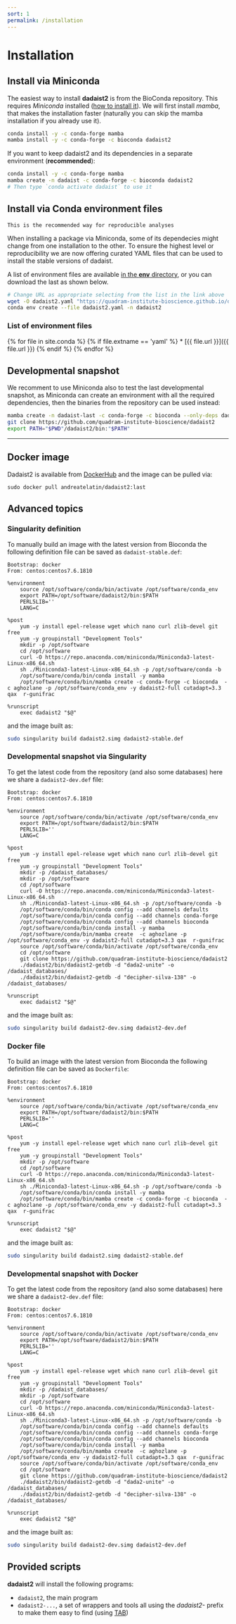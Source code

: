 ```yaml
---
sort: 1
permalink: /installation
---
```


# Installation

## Install via Miniconda

The easiest way to install **dadaist2** is from the BioConda repository.
This requires  _Miniconda_ installed ([how to install it](https://docs.conda.io/en/latest/miniconda.html)).
We will first install _mamba_, that makes the installation faster (naturally you can skip the mamba installation if
you already use it).

```bash
conda install -y -c conda-forge mamba
mamba install -y -c conda-forge -c bioconda dadaist2
```

If you want to keep dadaist2 and its dependencies in a separate environment (**recommended**):

```bash
conda install -y -c conda-forge mamba
mamba create -n dadaist -c conda-forge -c bioconda dadaist2
# Then type `conda activate dadaist` to use it
```

## Install via Conda environment files

```note
This is the recommended way for reproducible analyses
```

When installing a package via Miniconda, some of its dependecies might change
from one installation to the other. To ensure the highest level or reproducibility
we are now offering curated YAML files that can be used to install the stable versions
of dadaist.

A list of environment files are available
[in the **env** directory](https://github.com/quadram-institute-bioscience/dadaist2/tree/master/env),
or you can download the last as shown below.

```bash
# Change URL as appropriate selecting from the list in the link above
wget -O dadaist2.yaml "https://quadram-institute-bioscience.github.io/dadaist2/dadaist2-$(uname).yaml"
conda env create --file dadaist2.yaml -n dadaist2
```

### List of environment files

{% for file in site.conda %}
     {% if file.extname == 'yaml' %}
        * [{{ file.url }}]({{ file.url }})
     {% endif %}
{% endfor %}

## Developmental snapshot

We recomment to use Miniconda also to test the last developmental snapshot, as Miniconda
can create an environment with all the required dependencies, then the binaries from the
repository can be used instead:

```bash
mamba create -n dadaist-last -c conda-forge -c bioconda --only-deps dadaist2-full
git clone https://github.com/quadram-institute-bioscience/dadaist2
export PATH="$PWD"/dadaist2/bin:"$PATH"
```

---

## Docker image

Dadaist2 is available from [DockerHub](https://hub.docker.com/r/andreatelatin/dadaist2) and
the image can be pulled via:

```
sudo docker pull andreatelatin/dadaist2:last
```

## Advanced topics

### Singularity definition
To manually build an image with the latest version from Bioconda the following definition file can be saved as `dadaist-stable.def`:

```singularity
Bootstrap: docker
From: centos:centos7.6.1810

%environment
    source /opt/software/conda/bin/activate /opt/software/conda_env
    export PATH=/opt/software/dadaist2/bin:$PATH
    PERL5LIB=''
    LANG=C
         
%post
    yum -y install epel-release wget which nano curl zlib-devel git free
    yum -y groupinstall "Development Tools"
    mkdir -p /opt/software
    cd /opt/software    
    curl -O https://repo.anaconda.com/miniconda/Miniconda3-latest-Linux-x86_64.sh 
    sh ./Miniconda3-latest-Linux-x86_64.sh -p /opt/software/conda -b
    /opt/software/conda/bin/conda install -y mamba
    /opt/software/conda/bin/mamba create -c conda-forge -c bioconda  -c aghozlane -p /opt/software/conda_env -y dadaist2-full cutadapt=3.3 qax  r-gunifrac 

%runscript
    exec dadaist2 "$@"
```

and the image built as:

```bash
sudo singularity build dadaist2.simg dadaist2-stable.def
```

### Developmental snapshot via Singularity

To get the latest code from the repository (and also some databases) here we share a `dadaist2-dev.def` file:

```singularity
Bootstrap: docker
From: centos:centos7.6.1810

%environment
    source /opt/software/conda/bin/activate /opt/software/conda_env
    export PATH=/opt/software/dadaist2/bin:$PATH
    PERL5LIB=''
    LANG=C
         
%post
    yum -y install epel-release wget which nano curl zlib-devel git free
    yum -y groupinstall "Development Tools"
    mkdir -p /dadaist_databases/
    mkdir -p /opt/software
    cd /opt/software  
    curl -O https://repo.anaconda.com/miniconda/Miniconda3-latest-Linux-x86_64.sh 
    sh ./Miniconda3-latest-Linux-x86_64.sh -p /opt/software/conda -b
    /opt/software/conda/bin/conda config --add channels defaults
    /opt/software/conda/bin/conda config --add channels conda-forge
    /opt/software/conda/bin/conda config --add channels bioconda
    /opt/software/conda/bin/conda install -y mamba
    /opt/software/conda/bin/mamba create  -c aghozlane -p /opt/software/conda_env -y dadaist2-full cutadapt=3.3 qax  r-gunifrac 
    source /opt/software/conda/bin/activate /opt/software/conda_env
    cd /opt/software
    git clone https://github.com/quadram-institute-bioscience/dadaist2
    ./dadaist2/bin/dadaist2-getdb -d "dada2-unite" -o /dadaist_databases/
    ./dadaist2/bin/dadaist2-getdb -d "decipher-silva-138" -o /dadaist_databases/

%runscript
    exec dadaist2 "$@"
```
and the image built as:
```bash
sudo singularity build dadaist2-dev.simg dadaist2-dev.def
```

### Docker file 
To build an image with the latest version from Bioconda the following definition file can be saved as `Dockerfile`:
```
Bootstrap: docker
From: centos:centos7.6.1810

%environment
    source /opt/software/conda/bin/activate /opt/software/conda_env
    export PATH=/opt/software/dadaist2/bin:$PATH
    PERL5LIB=''
    LANG=C
         
%post
    yum -y install epel-release wget which nano curl zlib-devel git free
    yum -y groupinstall "Development Tools"
    mkdir -p /opt/software
    cd /opt/software    
    curl -O https://repo.anaconda.com/miniconda/Miniconda3-latest-Linux-x86_64.sh 
    sh ./Miniconda3-latest-Linux-x86_64.sh -p /opt/software/conda -b
    /opt/software/conda/bin/conda install -y mamba
    /opt/software/conda/bin/mamba create -c conda-forge -c bioconda  -c aghozlane -p /opt/software/conda_env -y dadaist2-full cutadapt=3.3 qax  r-gunifrac 

%runscript
    exec dadaist2 "$@"
```

and the image built as:
```bash
sudo singularity build dadaist2.simg dadaist2-stable.def
```

### Developmental snapshot with Docker

To get the latest code from the repository (and also some databases) here we share a `dadaist2-dev.def` file:
```
Bootstrap: docker
From: centos:centos7.6.1810

%environment
    source /opt/software/conda/bin/activate /opt/software/conda_env
    export PATH=/opt/software/dadaist2/bin:$PATH
    PERL5LIB=''
    LANG=C
         
%post
    yum -y install epel-release wget which nano curl zlib-devel git free
    yum -y groupinstall "Development Tools"
    mkdir -p /dadaist_databases/
    mkdir -p /opt/software
    cd /opt/software  
    curl -O https://repo.anaconda.com/miniconda/Miniconda3-latest-Linux-x86_64.sh 
    sh ./Miniconda3-latest-Linux-x86_64.sh -p /opt/software/conda -b
    /opt/software/conda/bin/conda config --add channels defaults
    /opt/software/conda/bin/conda config --add channels conda-forge
    /opt/software/conda/bin/conda config --add channels bioconda
    /opt/software/conda/bin/conda install -y mamba
    /opt/software/conda/bin/mamba create  -c aghozlane -p /opt/software/conda_env -y dadaist2-full cutadapt=3.3 qax  r-gunifrac 
    source /opt/software/conda/bin/activate /opt/software/conda_env
    cd /opt/software
    git clone https://github.com/quadram-institute-bioscience/dadaist2
    ./dadaist2/bin/dadaist2-getdb -d "dada2-unite" -o /dadaist_databases/
    ./dadaist2/bin/dadaist2-getdb -d "decipher-silva-138" -o /dadaist_databases/

%runscript
    exec dadaist2 "$@"
```
and the image built as:
```bash
sudo singularity build dadaist2-dev.simg dadaist2-dev.def
```

## Provided scripts

**dadaist2** will install the following programs:

* `dadaist2`, the main program
* `dadaist2-...`, a set of wrappers and tools all using the _dadaist2-_ prefix to make them easy to find (using [TAB](https://www.howtogeek.com/195207/use-tab-completion-to-type-commands-faster-on-any-operating-system/))
